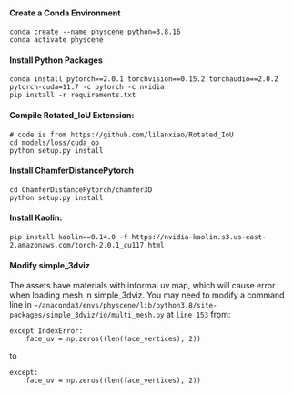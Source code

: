 
#### Create a Conda Environment
```
conda create --name physcene python=3.8.16
conda activate physcene
```
#### Install Python Packages
```
conda install pytorch==2.0.1 torchvision==0.15.2 torchaudio==2.0.2 pytorch-cuda=11.7 -c pytorch -c nvidia
pip install -r requirements.txt
```

#### Compile Rotated_IoU Extension:   
```
# code is from https://github.com/lilanxiao/Rotated_IoU
cd models/loss/cuda_op
python setup.py install
```

#### Install ChamferDistancePytorch
```
cd ChamferDistancePytorch/chamfer3D
python setup.py install
```

#### Install Kaolin:
```
pip install kaolin==0.14.0 -f https://nvidia-kaolin.s3.us-east-2.amazonaws.com/torch-2.0.1_cu117.html
```

#### Modify simple_3dviz
The assets have materials with informal uv map, which will cause error when loading mesh in simple_3dviz.
You may need to modify a command line in  ```~/anaconda3/envs/physcene/lib/python3.8/site-packages/simple_3dviz/io/multi_mesh.py``` at ```line 153``` from:
```
except IndexError:
    face_uv = np.zeros((len(face_vertices), 2))
```
to
```
except:
    face_uv = np.zeros((len(face_vertices), 2))
```